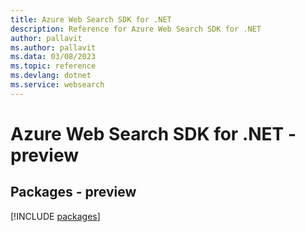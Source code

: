 ```yaml
---
title: Azure Web Search SDK for .NET
description: Reference for Azure Web Search SDK for .NET
author: pallavit
ms.author: pallavit
ms.data: 03/08/2023
ms.topic: reference
ms.devlang: dotnet
ms.service: websearch
---
```

# Azure Web Search SDK for .NET - preview
## Packages - preview
[!INCLUDE [packages](web-search-index.md)]